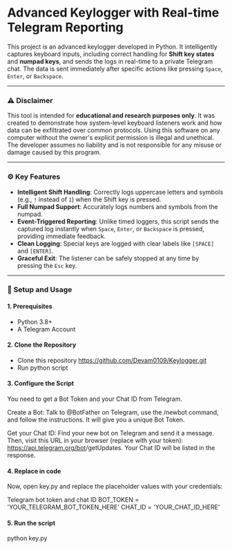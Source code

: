 # Advanced Keylogger with Real-time Telegram Reporting

This project is an advanced keylogger developed in Python. It intelligently captures keyboard inputs, including correct handling for **Shift key states** and **numpad keys**, and sends the logs in real-time to a private Telegram chat. The data is sent immediately after specific actions like pressing `Space`, `Enter`, or `Backspace`.


***

### ⚠️ **Disclaimer**

This tool is intended for **educational and research purposes only**. It was created to demonstrate how system-level keyboard listeners work and how data can be exfiltrated over common protocols. Using this software on any computer without the owner's explicit permission is illegal and unethical. The developer assumes no liability and is not responsible for any misuse or damage caused by this program.

***

### ⚙️ **Key Features**

- **Intelligent Shift Handling**: Correctly logs uppercase letters and symbols (e.g., `!` instead of `1`) when the Shift key is pressed.
- **Full Numpad Support**: Accurately logs numbers and symbols from the numpad.
- **Event-Triggered Reporting**: Unlike timed loggers, this script sends the captured log instantly when `Space`, `Enter`, or `Backspace` is pressed, providing immediate feedback.
- **Clean Logging**: Special keys are logged with clear labels like `[SPACE]` and `[ENTER]`.
- **Graceful Exit**: The listener can be safely stopped at any time by pressing the `Esc` key.

***

### 🚀 **Setup and Usage**

#### **1. Prerequisites**
- Python 3.8+
- A Telegram Account

#### **2. Clone the Repository**
- Clone this repository https://github.com/Devam0109/Keylogger.git
- Run python script

#### **3. Configure the Script**
You need to get a Bot Token and your Chat ID from Telegram.

Create a Bot: Talk to @BotFather on Telegram, use the /newbot command, and follow the instructions. It will give you a unique Bot Token.

Get your Chat ID: Find your new bot on Telegram and send it a message. Then, visit this URL in your browser (replace <YourBotToken> with your token): https://api.telegram.org/bot<YourBotToken>/getUpdates. Your Chat ID will be listed in the response.

#### **4. Replace in code**
Now, open key.py and replace the placeholder values with your credentials:

Telegram bot token and chat ID
BOT_TOKEN = 'YOUR_TELEGRAM_BOT_TOKEN_HERE'
CHAT_ID = 'YOUR_CHAT_ID_HERE'

#### **5. Run the script**
python key.py
